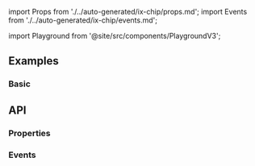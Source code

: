 import Props from './../auto-generated/ix-chip/props.md';
import Events from './../auto-generated/ix-chip/events.md';

import Playground from '@site/src/components/PlaygroundV3';

## Examples

### Basic

<Playground
  name="chip" 
  height="25rem"
  examplesByName>
</Playground>

## API

### Properties

<Props />

### Events

<Events />
